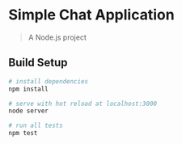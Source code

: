 # Simple Chat Application

> A Node.js project

## Build Setup

``` bash
# install dependencies
npm install

# serve with hot reload at localhost:3000
node server

# run all tests
npm test